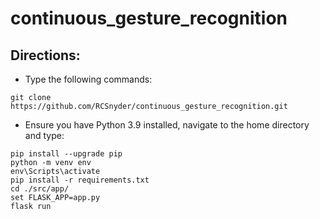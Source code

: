 # continuous_gesture_recognition
## Directions: 

- Type the following commands:

```
git clone https://github.com/RCSnyder/continuous_gesture_recognition.git
```

- Ensure you have Python 3.9 installed, navigate to the home directory and type:

```
pip install --upgrade pip
python -m venv env
env\Scripts\activate
pip install -r requirements.txt
cd ./src/app/
set FLASK_APP=app.py
flask run
```
